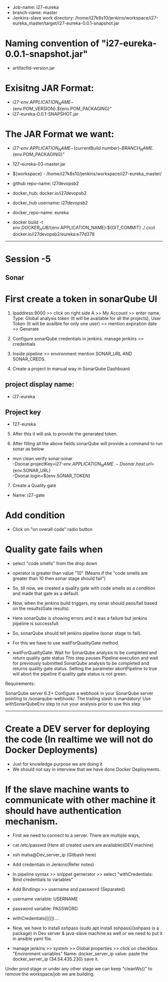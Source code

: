 * Job-name: i27-eureka
* branch-name: master
* Jenkins-slave work directory: /home/i27k8s10/jenkins/workspace/i27-eureka_master/target/i27-eureka-0.0.1-snapshot.jar

# Naming convention of "i27-eureka-0.0.1-snapshot.jar"
* artifactId-version.jar 

# Exisitng JAR Format: 
* i27-${env.APPLICATION_NAME}-${env.POM_VERSION}.${env.POM_PACKAGING}"
* i27-eureka-0.0.1-SNAPSHOT.jar

# The JAR Format we want: 
* i27-${env.APPLICATION_NAME}-${currentBuild.number}-${BRANCH_NAME}.${env.POM_PACKAGING}"
* 127-eureka-03-master.jar

* ${workspace} - /home/i27k8s10/jenkins/workspace/i27-eureka_master/

* github repo-name: i27devopsb2

* docker_hub: docker.io/i27devopsb2
* docker_hub username: i27devopsb2
* docker_repo-name: eureka

* docker build -t ${env.DOCKER_HUB}/${env.APPLICATION_NAME}:${GIT_COMMIT} ./.cicd 
  docker.io/i27devopsb2/eureka:e77d378

-----------------------------------------------------------------------------------------------------------------------
# Session -5
## Sonar

# First create a token in sonarQube UI
1. Ipaddress:9000 >> click on right side A >> My Account >> enter name, Type: Global analysis token (It will be available    for all the projects), User Token (It will be availble for only one user) >> mention expiration date >> Generate

2. Configure sonarQube credentials in jenkins. 
manage jenkins >> credentials

3. Inside pipeline >> environment mention SONAR_URL AND SONAR_CREDS.

4. Create a project in manual way in SonarQube Dashboard
## project display name:
* i27-eureka
## Project key
* 127-eureka

5. After this it will ask to provide the generated token.

6. After filling all the above fields sonarQube will provide a command to run sonar as below
*  mvn clean verify sonar:sonar \
       -Dsonar.projectKey=i27-${env.APPLICATION_NAME} \ 
       -Dsonar.host.url=${env.SONAR_URL} \
       -Dsonar.login=${env.SONAR_TOKEN}

7. Create a Quality gate 
* Name: i27-gate

# Add condition
* Click on "on overall code" radio button 
# Quality gate fails when
* select "code smells" from the drop down
* operator is greater than value "10" (Means if the "code smells are greater than 10 then sonar stage should fail")

* So, till now, we created a quality gate with code smells as a condition and made that gate as a default.
* Now, when the jenkins build triggers, my sonar should pass/fail based on the results(Gate results). 

* Here sonarQube is showing errors and it was a failure but jenkins pipeline is successfull.
* So, sonarQube should tell jenkins pipeline (sonar stage to fail).
* For this we have to use waitForQualityGate method. 

* waitForQualityGate: Wait for SonarQube analysis to be completed and return quality gate status
This step pauses Pipeline execution and wait for previously submitted SonarQube analysis to be completed and returns quality gate status. Setting the parameter abortPipeline to true will abort the pipeline if quality gate status is not green.

Requirements: 

SonarQube server 6.2+
Configure a webhook in your SonarQube server pointing to <your Jenkins instance>/sonarqube-webhook/. The trailing slash is mandatory!
Use withSonarQubeEnv step to run your analysis prior to use this step

---------------------------------------------------------------------------------------------------------------------------

# Create a DEV server for deploying the code  (In realtime we will not do Docker Deployments)
* Just for knowledge purpose we are doing it
* We should not say in interview that we have done Docker Deployments.

# If the slave machine wants to communicate with other machine it should have authentication mechanism.
* First we need to connect to a server. There are multiple ways,
* cat /etc/passwd (Here all created users are available)(DEV machine)
* ssh maha@Dev_server_ip (Gitbash here)
* Add credentials in Jenkins(Refer notes)

* In pipeline syntax >> snippet gernerator >> select "withCredentials: Bind credentials to variables"
* Add Bindings >> username and password (Separated)
* username variable: USERNAME
* password variable: PASSWORD

* withCredentials([()])....
* Now, we have to install sshpass (sudo apt install sshpass)(sshpass is a package) in Dev server & java-slave machine as well or we need to put it in ansible yaml file.
* manage jenkins >> system >> Global properties >> click on checkbox "Environment variables"
Name: docker_server_ip
value: paste the docker_server_ip (34.54.435.230)
save it.

Under prod stage or under any other stage we can keep "cleanWs()" to remove the workspace/job we are building.
